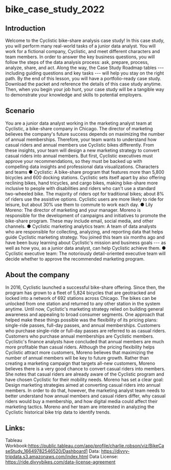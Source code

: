 # bike_case_study_2022

## Introduction

Welcome to the Cyclistic bike-share analysis case study! In this case
study, you will perform many real-world tasks of a junior data analyst.
You will work for a fictional company, Cyclistic, and meet different
characters and team members. In order to answer the key business
questions, you will follow the steps of the data analysis process: ask,
prepare, process, analyze, share, and act. Along the way, the Case Study
Roadmap tables --- including guiding questions and key tasks --- will
help you stay on the right path. By the end of this lesson, you will
have a portfolio-ready case study. Download the packet and reference the
details of this case study anytime. Then, when you begin your job hunt,
your case study will be a tangible way to demonstrate your knowledge and
skills to potential employers.

## Scenario

You are a junior data analyst working in the marketing analyst team at
Cyclistic, a bike-share company in Chicago. The director of marketing
believes the company's future success depends on maximizing the number
of annual memberships. Therefore, your team wants to understand how
casual riders and annual members use Cyclistic bikes differently. From
these insights, your team will design a new marketing strategy to
convert casual riders into annual members. But first, Cyclistic
executives must approve your recommendations, so they must be backed up
with compelling data insights and professional data visualizations.
Characters and teams ● Cyclistic: A bike-share program that features
more than 5,800 bicycles and 600 docking stations. Cyclistic sets itself
apart by also offering reclining bikes, hand tricycles, and cargo bikes,
making bike-share more inclusive to people with disabilities and riders
who can't use a standard two-wheeled bike. The majority of riders opt
for traditional bikes; about 8% of riders use the assistive options.
Cyclistic users are more likely to ride for leisure, but about 30% use
them to commute to work each day. ● Lily Moreno: The director of
marketing and your manager. Moreno is responsible for the development of
campaigns and initiatives to promote the bike-share program. These may
include email, social media, and other channels. ● Cyclistic marketing
analytics team: A team of data analysts who are responsible for
collecting, analyzing, and reporting data that helps guide Cyclistic
marketing strategy. You joined this team six months ago and have been
busy learning about Cyclistic's mission and business goals --- as well
as how you, as a junior data analyst, can help Cyclistic achieve them. ●
Cyclistic executive team: The notoriously detail-oriented executive team
will decide whether to approve the recommended marketing program.

## About the company

In 2016, Cyclistic launched a successful bike-share offering. Since
then, the program has grown to a fleet of 5,824 bicycles that are
geotracked and locked into a network of 692 stations across Chicago. The
bikes can be unlocked from one station and returned to any other station
in the system anytime. Until now, Cyclistic's marketing strategy relied
on building general awareness and appealing to broad consumer segments.
One approach that helped make these things possible was the flexibility
of its pricing plans: single-ride passes, full-day passes, and annual
memberships. Customers who purchase single-ride or full-day passes are
referred to as casual riders. Customers who purchase annual memberships
are Cyclistic members. Cyclistic's finance analysts have concluded that
annual members are much more profitable than casual riders. Although the
pricing flexibility helps Cyclistic attract more customers, Moreno
believes that maximizing the number of annual members will be key to
future growth. Rather than creating a marketing campaign that targets
all-new customers, Moreno believes there is a very good chance to
convert casual riders into members. She notes that casual riders are
already aware of the Cyclistic program and have chosen Cyclistic for
their mobility needs. Moreno has set a clear goal: Design marketing
strategies aimed at converting casual riders into annual members. In
order to do that, however, the marketing analyst team needs to better
understand how annual members and casual riders differ, why casual
riders would buy a membership, and how digital media could affect their
marketing tactics. Moreno and her team are interested in analyzing the
Cyclistic historical bike trip data to identify trends.






## Links:
Tableau Workbook:https://public.tableau.com/app/profile/charlie.robson/viz/BikeCaseStudy_16649782546520/Dashboard1
Data: https://divvy-tripdata.s3.amazonaws.com/index.html
Data License: https://ride.divvybikes.com/data-license-agreement
